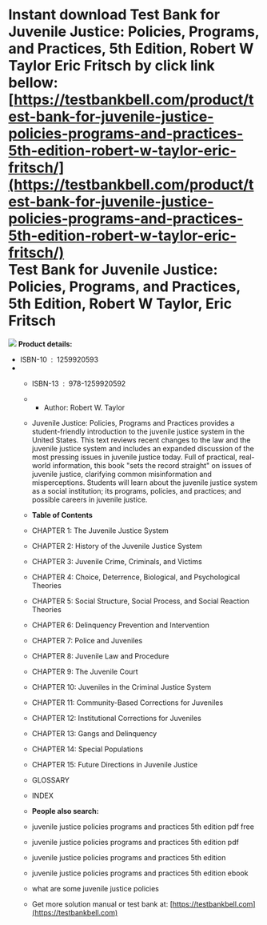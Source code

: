 Instant download **Test Bank for Juvenile Justice: Policies, Programs, and Practices, 5th Edition, Robert W Taylor Eric Fritsch** by click link bellow:  
[https://testbankbell.com/product/test-bank-for-juvenile-justice-policies-programs-and-practices-5th-edition-robert-w-taylor-eric-fritsch/](https://testbankbell.com/product/test-bank-for-juvenile-justice-policies-programs-and-practices-5th-edition-robert-w-taylor-eric-fritsch/)  
**Test Bank for Juvenile Justice: Policies, Programs, and Practices, 5th Edition, Robert W Taylor, Eric Fritsch**
=================================================================================================================


![](https://testbankbell.com/wp-content/uploads/2023/05/9781259920592_TestBank.jpeg)
**Product details:**
* ISBN-10 ‏ : ‎ 1259920593
* * ISBN-13 ‏ : ‎ 978-1259920592
  * * Author: Robert W. Taylor
   
  * Juvenile Justice: Policies, Programs and Practices provides a student-friendly introduction to the juvenile justice system in the United States. This text reviews recent changes to the law and the juvenile justice system and includes an expanded discussion of the most pressing issues in juvenile justice today. Full of practical, real-world information, this book "sets the record straight" on issues of juvenile justice, clarifying common misinformation and misperceptions. Students will learn about the juvenile justice system as a social institution; its programs, policies, and practices; and possible careers in juvenile justice.
  * **Table of Contents**
 
  * CHAPTER 1: The Juvenile Justice System
  * CHAPTER 2: History of the Juvenile Justice System
  * CHAPTER 3: Juvenile Crime, Criminals, and Victims
  * CHAPTER 4: Choice, Deterrence, Biological, and Psychological Theories
  * CHAPTER 5: Social Structure, Social Process, and Social Reaction Theories
  * CHAPTER 6: Delinquency Prevention and Intervention
  * CHAPTER 7: Police and Juveniles
  * CHAPTER 8: Juvenile Law and Procedure
  * CHAPTER 9: The Juvenile Court
  * CHAPTER 10: Juveniles in the Criminal Justice System
  * CHAPTER 11: Community-Based Corrections for Juveniles
  * CHAPTER 12: Institutional Corrections for Juveniles
  * CHAPTER 13: Gangs and Delinquency
  * CHAPTER 14: Special Populations
  * CHAPTER 15: Future Directions in Juvenile Justice
 
  * GLOSSARY
  * INDEX
 
  * **People also search:**
  * juvenile justice policies programs and practices 5th edition pdf free
  * juvenile justice policies programs and practices 5th edition pdf
  * juvenile justice policies programs and practices 5th edition
  * juvenile justice policies programs and practices 5th edition ebook
  * what are some juvenile justice policies
  *  Get more solution manual or test bank at: [https://testbankbell.com](https://testbankbell.com)
